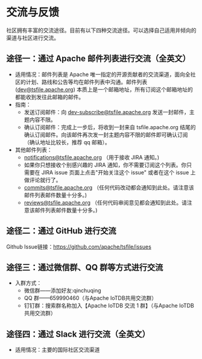 <!--

    Licensed to the Apache Software Foundation (ASF) under one
    or more contributor license agreements.  See the NOTICE file
    distributed with this work for additional information
    regarding copyright ownership.  The ASF licenses this file
    to you under the Apache License, Version 2.0 (the
    "License"); you may not use this file except in compliance
    with the License.  You may obtain a copy of the License at
    
        http://www.apache.org/licenses/LICENSE-2.0
    
    Unless required by applicable law or agreed to in writing,
    software distributed under the License is distributed on an
    "AS IS" BASIS, WITHOUT WARRANTIES OR CONDITIONS OF ANY
    KIND, either express or implied.  See the License for the
    specific language governing permissions and limitations
    under the License.

-->

# 交流与反馈

社区拥有丰富的交流途径。目前有以下四种交流途径。可以选择自己适用并倾向的渠道与社区进行交流。

## 途径一：通过 Apache 邮件列表进行交流（全英文）
  - 适用情况：邮件列表是 Apache 唯一指定的开源贡献者的交流渠道，面向全社区的计划、路线和公告等均在邮件列表中沟通。邮件列表 (dev@tsfile.apache.org) 本质上是一个邮箱地址，所有订阅这个邮箱地址的都能收到发往此邮箱的邮件。
  - 指南：
    - 发送订阅邮件：向 dev-subscribe@tsfile.apache.org 发送一封邮件，主题内容不限。
    - 确认订阅邮件：完成上一步后，将收到一封来自 tsfile.apache.org 结尾的确认订阅邮件。向该邮件再次发一封主题内容不限的邮件即可确认订阅（确认地址比较长，推荐 qq 邮箱）。
  - 其他邮件列表：
    - notifications@tsfile.apache.org （用于接收 JIRA 通知。)
     - 如果你只想接收个别感兴趣的 JIRA 通知，你不需要订阅这个列表。你只需要在 JIRA issue 页面上点击"开始关注这个 issue" 或者在这个 issue 上做评论就行了。
    - commits@tsfile.apache.org （任何代码改动都会通知到此处。请注意该邮件列表邮件数量十分多。)
    - reviews@tsfile.apache.org （任何代码审阅意见都会通知到此处。请注意该邮件列表邮件数量十分多。)

## 途径二：通过 GitHub 进行交流

Github Issue链接：https://github.com/apache/tsfile/issues


## 途径三：通过微信群、QQ 群等方式进行交流
- 入群方式：
  - 微信群——添加好友:qinchuqing
  - QQ 群——659990460（与Apache IoTDB共用交流群）
  - 钉钉群：搜索群名称加入【Apache IoTDB 交流 1 群】（与Apache IoTDB共用交流群）

## 途径四：通过 Slack 进行交流（全英文）
- 适用情况：主要的国际社区交流渠道

